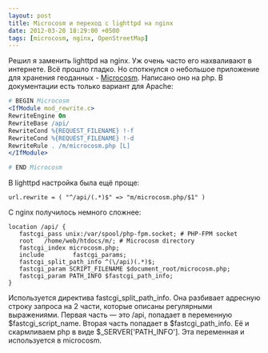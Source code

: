 ```yaml
---
layout: post
title: Microcosm и переход с lighttpd на nginx
date: 2012-03-20 18:29:00 +0500
tags: [microcosm, nginx, OpenStreetMap]
---
```

Решил я заменить lighttpd на nginx. Уж очень часто его нахваливают в интернете. Всё прошло гладко. Но споткнулся о небольшое приложение для хранения геоданных - <a href="http://wiki.openstreetmap.org/wiki/Microcosm">Microcosm</a>. Написано оно на php. В документации есть только вариант для Apache:
```apache
# BEGIN Microcosm
<IfModule mod_rewrite.c>
RewriteEngine On
RewriteBase /api/
RewriteCond %{REQUEST_FILENAME} !-f
RewriteCond %{REQUEST_FILENAME} !-d
RewriteRule . /m/microcosm.php [L]
</IfModule>

# END Microcosm
```
В lighttpd настройка была ещё проще:
```
url.rewrite = ( "^/api/(.*)$" => "m/microcosm.php/$1" )
```
С nginx получилось немного сложнее:
```nginx
location /api/ {
   fastcgi_pass unix:/var/spool/php-fpm.socket; # PHP-FPM socket
   root   /home/web/htdocs/m/; # Microcosm directory
   fastcgi_index microcosm.php;
   include        fastcgi_params;
   fastcgi_split_path_info ^(\/api)(.*)$;
   fastcgi_param SCRIPT_FILENAME $document_root/microcosm.php;
   fastcgi_param PATH_INFO $fastcgi_path_info;
}
```
Используется директива fastcgi_split_path_info. Она разбивает адресную строку запроса на 2 части, которые описаны регулярными выражениями. Первая часть — это /api, попадает в переменную $fastcgi_script_name. Вторая часть попадает в $fastcgi_path_info. Её и скармливаем php в виде $_SERVER['PATH_INFO']. Эта переменная и используется в microcosm.
